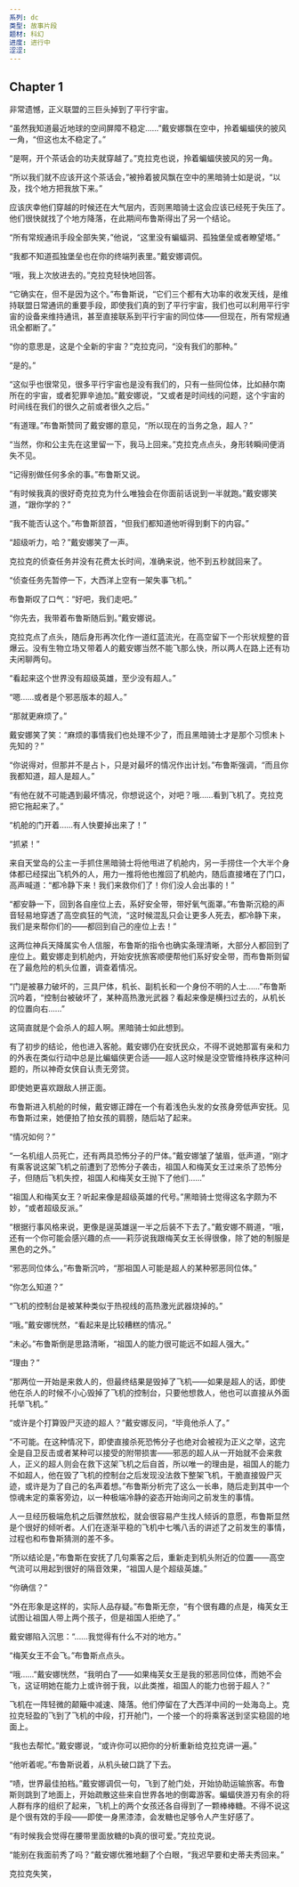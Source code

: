```yaml
---
系列: dc
类型: 故事片段
题材: 科幻
进度: 进行中
涩涩:
---
```

## Chapter 1

非常遗憾，正义联盟的三巨头掉到了平行宇宙。

“虽然我知道最近地球的空间屏障不稳定……”戴安娜飘在空中，拎着蝙蝠侠的披风一角，“但这也太不稳定了。”

“是啊，开个茶话会的功夫就穿越了。”克拉克也说，拎着蝙蝠侠披风的另一角。

“所以我们就不应该开这个茶话会，”被拎着披风飘在空中的黑暗骑士如是说，“以及，找个地方把我放下来。”

应该庆幸他们穿越的时候还在大气层内，否则黑暗骑士这会应该已经死于失压了。他们很快就找了个地方降落，在此期间布鲁斯得出了另一个结论。

“所有常规通讯手段全部失笑，”他说，“这里没有蝙蝠洞、孤独堡垒或者瞭望塔。”

“我都不知道孤独堡垒也在你的终端列表里。”戴安娜调侃。

“哦，我上次放进去的。”克拉克轻快地回答。

“它确实在，但不是因为这个。”布鲁斯说，“它们三个都有大功率的收发天线，是维持联盟日常通讯的重要手段，即使我们真的到了平行宇宙，我们也可以利用平行宇宙的设备来维持通讯，甚至直接联系到平行宇宙的同位体——但现在，所有常规通讯全都断了。”

“你的意思是，这是个全新的宇宙？”克拉克问，“没有我们的那种。”

“是的。”

“这似乎也很常见，很多平行宇宙也是没有我们的，只有一些同位体，比如赫尔南所在的宇宙，或者犯罪辛迪加。”戴安娜说，“又或者是时间线的问题，这个宇宙的时间线在我们的很久之前或者很久之后。”

“有道理。”布鲁斯赞同了戴安娜的意见，“所以现在的当务之急，超人？”

“当然，你和公主先在这里留一下，我马上回来。”克拉克点点头，身形转瞬间便消失不见。

“记得别做任何多余的事。”布鲁斯又说。

“有时候我真的很好奇克拉克为什么唯独会在你面前话说到一半就跑。”戴安娜笑道，“跟你学的？”

“我不能否认这个。”布鲁斯颔首，“但我们都知道他听得到剩下的内容。”

“超级听力，哈？”戴安娜笑了一声。

克拉克的侦查任务并没有花费太长时间，准确来说，他不到五秒就回来了。

“侦查任务先暂停一下，大西洋上空有一架失事飞机。”

布鲁斯叹了口气：“好吧，我们走吧。”

“你先去，我带着布鲁斯随后到。”戴安娜说。

克拉克点了点头，随后身形再次化作一道红蓝流光，在高空留下一个形状规整的音爆云。没有生物立场又带着人的戴安娜当然不能飞那么快，所以两人在路上还有功夫闲聊两句。

“看起来这个世界没有超级英雄，至少没有超人。”

“嗯……或者是个邪恶版本的超人。”

“那就更麻烦了。”

戴安娜笑了笑：“麻烦的事情我们也处理不少了，而且黑暗骑士才是那个习惯未卜先知的？”

“你说得对，但那并不是占卜，只是对最坏的情况作出计划。”布鲁斯强调，“而且你我都知道，超人是超人。”

“有他在就不可能遇到最坏情况，你想说这个，对吧？哦……看到飞机了。克拉克把它拖起来了。”

“机舱的门开着……有人快要掉出来了！”

“抓紧！”

来自天堂岛的公主一手抓住黑暗骑士将他甩进了机舱内，另一手捞住一个大半个身体都已经探出飞机外的人，用力一推将他也推回了机舱内，随后直接堵在了门口，高声喊道：“都冷静下来！我们来救你们了！你们没人会出事的！”

“都安静一下，回到各自座位上去，系好安全带，带好氧气面罩。”布鲁斯沉稳的声音轻易地穿透了高空疯狂的气流，“这时候混乱只会让更多人死去，都冷静下来，我们是来帮你们的——都回到自己的座位上去！”

这两位神兵天降属实令人信服，布鲁斯的指令也确实条理清晰，大部分人都回到了座位上。戴安娜走到机舱内，开始安抚旅客顺便帮他们系好安全带，而布鲁斯则留在了最危险的机头位置，调查着情况。

“门是被暴力破坏的，三具尸体，机长、副机长和一个身份不明的人士……”布鲁斯沉吟着，“控制台被破坏了，某种高热激光武器？看起来像是横扫过去的，从机长的位置向右……”

这简直就是个会杀人的超人啊。黑暗骑士如此想到。

有了初步的结论，他也进入客舱。戴安娜仍在安抚民众，不得不说她那富有亲和力的外表在类似行动中总是比蝙蝠侠更合适——超人这时候是没空管维持秩序这种问题的，所以神奇女侠自认责无旁贷。

即使她更喜欢跟敌人拼正面。

布鲁斯进入机舱的时候，戴安娜正蹲在一个有着浅色头发的女孩身旁低声安抚。见布鲁斯过来，她便拍了拍女孩的肩膀，随后站了起来。

“情况如何？”

“一名机组人员死亡，还有两具恐怖分子的尸体。”戴安娜皱了皱眉，低声道，“刚才有乘客说这架飞机之前遭到了恐怖分子袭击，祖国人和梅芙女王过来杀了恐怖分子，但随后飞机失控，祖国人和梅芙女王抛下了他们……”

“祖国人和梅芙女王？听起来像是超级英雄的代号。”黑暗骑士觉得这名字颇为不妙，“或者超级反派。”

“根据行事风格来说，更像是逞英雄逞一半之后装不下去了。”戴安娜不屑道，“哦，还有一个你可能会感兴趣的点——莉莎说我跟梅芙女王长得很像，除了她的制服是黑色的之外。”

“邪恶同位体么，”布鲁斯沉吟，“那祖国人可能是超人的某种邪恶同位体。”

“你怎么知道？”

“飞机的控制台是被某种类似于热视线的高热激光武器烧掉的。”

“哦。”戴安娜恍然，“看起来是比较糟糕的情况。”

“未必。”布鲁斯倒是思路清晰，“祖国人的能力很可能远不如超人强大。”

“理由？”

“那两位一开始是来救人的，但最终结果是毁掉了飞机——如果是超人的话，即使他在杀人的时候不小心毁掉了飞机的控制台，只要他想救人，他也可以直接从外面托举飞机。”

“或许是个打算毁尸灭迹的超人？”戴安娜反问，“毕竟他杀人了。”

“不可能。在这种情况下，即使直接杀死恐怖分子也绝对会被视为正义之举，这完全是自卫反击或者某种可以接受的附带损害——邪恶的超人从一开始就不会来救人，正义的超人则会在救下这架飞机之后自首，所以唯一的理由是，祖国人的能力不如超人，他在毁了飞机的控制台之后发现没法救下整架飞机，干脆直接毁尸灭迹，或许是为了自己的名声着想。”布鲁斯分析完了这么一长串，随后走到其中一个惊魂未定的乘客旁边，以一种极端冷静的姿态开始询问之前发生的事情。

人一旦经历极端危机之后骤然放松，就会很容易产生找人倾诉的意愿，布鲁斯显然是个很好的倾听者。人们在逐渐平稳的飞机中七嘴八舌的讲述了之前发生的事情，过程也和布鲁斯猜测的差不多。

“所以结论是，”布鲁斯在安抚了几句乘客之后，重新走到机头附近的位置——高空气流可以用起到很好的隔音效果，“祖国人是个超级英雄。”

“你确信？”

“外在形象是这样的，实际人品存疑。”布鲁斯无奈，“有个很有趣的点是，梅芙女王试图让祖国人带上两个孩子，但是祖国人拒绝了。”

戴安娜陷入沉思：“……我觉得有什么不对的地方。”

“梅芙女王不会飞。”布鲁斯点点头。

“哦……”戴安娜恍然，“我明白了——如果梅芙女王是我的邪恶同位体，而她不会飞，这证明她在能力上或许弱于我，以此类推，祖国人的能力也弱于超人？”

飞机在一阵轻微的颠簸中减速、降落。他们停留在了大西洋中间的一处海岛上。克拉克轻盈的飞到了飞机的中段，打开舱门，一个接一个的将乘客送到坚实稳固的地面上。

“我也去帮忙。”戴安娜说，“或许你可以把你的分析重新给克拉克讲一遍。”

“他听着呢。”布鲁斯说着，从机头破口跳了下去。

“啧，世界最佳拍档。”戴安娜调侃一句，飞到了舱门处，开始协助运输旅客。布鲁斯则跳到了地面上，开始疏散这些来自世界各地的倒霉游客。蝙蝠侠游刃有余的将人群有序的组织了起来，飞机上的两个女孩还各自得到了一颗棒棒糖。不得不说这是个很有效的手段——即使一身黑漆漆，会发糖也足够令人产生好感了。

“有时候我会觉得在腰带里面放糖的b真的很可爱。”克拉克说。

“能别在我面前秀了吗？”戴安娜优雅地翻了个白眼，“我迟早要和史蒂夫秀回来。”

克拉克失笑，